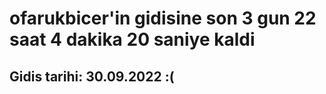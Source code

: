 # ofarukbicer'in gidisine son 3 gun 22 saat 4 dakika 20 saniye kaldi

## Gidis tarihi: 30.09.2022 :(